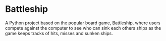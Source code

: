 # Battleship
A Python project based on the popular board game, Battleship, where users compete against the computer to see who can sink each others ships as the game keeps tracks of hits, misses and sunken ships.
